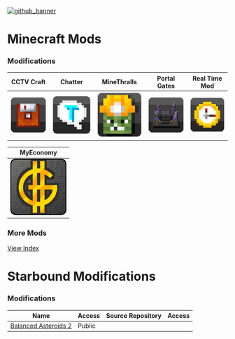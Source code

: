 [![github_banner](https://user-images.githubusercontent.com/47284617/196821530-75c52804-ca3c-4509-ae51-099b5aa9d1da.png)](https://github.com/northwesttrees-gaming)
# Minecraft Mods
### Modifications
| CCTV Craft | Chatter | MineThralls | Portal Gates | Real Time Mod |
| --- | --- | --- | --- | --- |
| [![CCTV Craft](https://raw.githubusercontent.com/northwesttrees-gaming/.github/main/mods/CCTV_Craft.png)](https://github.com/northwesttrees-gaming/CCTV-Craft) | [![Chatter](https://raw.githubusercontent.com/northwesttrees-gaming/.github/main/mods/Chatter.png)](https://github.com/northwesttrees-gaming/Chatter) | [![MineThralls](https://raw.githubusercontent.com/northwesttrees-gaming/.github/main/mods/MineThralls.png)](https://github.com/northwesttrees-gaming/MineThralls) | [![Portal Gates](https://raw.githubusercontent.com/northwesttrees-gaming/.github/main/mods/Portal_Gates.png)](https://github.com/northwesttrees-gaming/PortalGates) | [![Real Time Mod](https://raw.githubusercontent.com/northwesttrees-gaming/.github/main/mods/Real_Time_Mod.png)](https://github.com/northwesttrees-gaming/Real-Time-Mod) |

| MyEconomy |
| --- |
| [![MyEconomy](https://raw.githubusercontent.com/northwesttrees-gaming/.github/main/mods/MyEconomy.png)](https://github.com/northwesttrees-gaming/MyEconomy)|

### More Mods
[View Index](https://github.com/northwesttrees-gaming/.github/blob/main/minecraft-mods.md)

# Starbound Modifications
### Modifications
| Name | Access | Source Repository | Access |
| --- | --- | --- | --- |
| [Balanced Asteroids 2](https://github.com/northwesttrees-gaming/Balanced-Asteroids-2) | Public | | |
